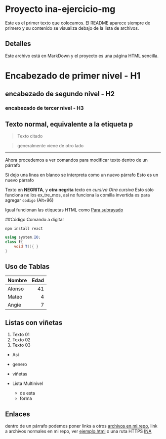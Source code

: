 # Proyecto ina-ejercicio-mg
Este es el primer texto que colocamos.  El README aparece siempre de primero y su contenido se visualiza debajo de la lista de archivos.

## Detalles
Este archivo está en MarkDown y el proyecto es una página HTML sencilla.

# Encabezado de primer nivel - H1

## encabezado de segundo nivel - H2

### encabezado de tercer nivel - H3


Texto normal, equivalente a la etiqueta p
---
> Texto citado

> generalmente viene de 
> otro lado
---
Ahora procedemos a ver comandos para modificar texto dentro de un párrafo

Si dejo una línea en blanco se interpreta como un nuevo párrafo Esto es un nuevo párrafo

Texto en **NEGRITA**, y __otra negrita__ texto en _cursiva_ *Otra cursiva*  Esto sólo funciona ne los ex_tre_mos, así no funciona la comilla invertida es para agregar `codigo` (Alt+96)

Igual funcionan las etiquetas HTML como <u>Para subrayado</u> 

##Código
Comando a digitar
```
npm install react
```
<!--Comentario, sin embargo no es recomendado-->
```csharp
using system.IO;
class f{
    void T(){ }
}

```


## Uso de Tablas
|Nombre | Edad |
|:------|-----:|
Alonso  |  41  |
Mateo   |   4  |
Angie   |   7  |

<!--Usando los : se alinea a la izquierda o derecha-->
<!--Si se agrega otros elementos no forma la tabla-->
<!--Las primeras 2 líneas forman el encabezado, siempre deben ir-->

## Listas con viñetas
1. Texto 01
2. Texto 02
3. Texto 03

- Así
- genero
- viñetas


- Lista Multinivel
    - de esta
    - forma

## Enlaces 

dentro de un párrafo podemos poner links a otros [archivos en mi repo](pantallas.md), link a archivos normales en mi repo, ver [ejemplo.html](ejemplo.html) o una ruta HTTPS [INA](https://www.ina.ac.cr)
